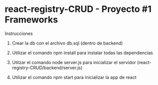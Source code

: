 # react-registry-CRUD - Proyecto #1 Frameworks

Instrucciones 

1. Crear la db con el archivo db.sql (dentro de backend)

2. Utilizar el comando npm install para instalar todas las dependencias

3. Utilzar el comando node server.js para inicializar el servidor (react-registry-CRUD/backend/server.js)

4. Utilizar el comando npm start para inicializar la app de react
